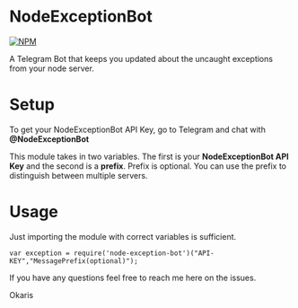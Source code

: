 # NodeExceptionBot

[![NPM](https://nodei.co/npm/node-exception-bot.png?downloads=true&downloadRank=true&stars=true)](https://nodei.co/npm/node-exception-bot/)

A Telegram Bot that keeps you updated about the uncaught exceptions from your node server.

# Setup

To get your NodeExceptionBot API Key, go to Telegram and chat with **@NodeExceptionBot**

This module takes in two variables. The first is your **NodeExceptionBot API Key** and the second is a **prefix**. Prefix is optional. You can use the prefix to distinguish between multiple servers.

# Usage

Just importing the module with correct variables is sufficient.

`var exception = require('node-exception-bot')("API-KEY","MessagePrefix(optional)");`

If you have any questions feel free to reach me here on the issues.

Okaris